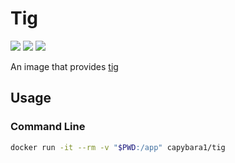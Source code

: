 # Tig

[![](https://images.microbadger.com/badges/version/capybara1/socat.svg)](https://microbadger.com/images/capybara1/socat "Get your own version badge on microbadger.com")
[![](https://images.microbadger.com/badges/license/capybara1/socat.svg)](https://microbadger.com/images/capybara1/socat "Get your own license badge on microbadger.com")
[![](https://images.microbadger.com/badges/image/capybara1/socat.svg)](https://microbadger.com/images/capybara1/socat "Get your own image badge on microbadger.com")

An image that provides [tig](https://github.com/jonas/tig)

## Usage

### Command Line

```sh
docker run -it --rm -v "$PWD:/app" capybara1/tig
```
